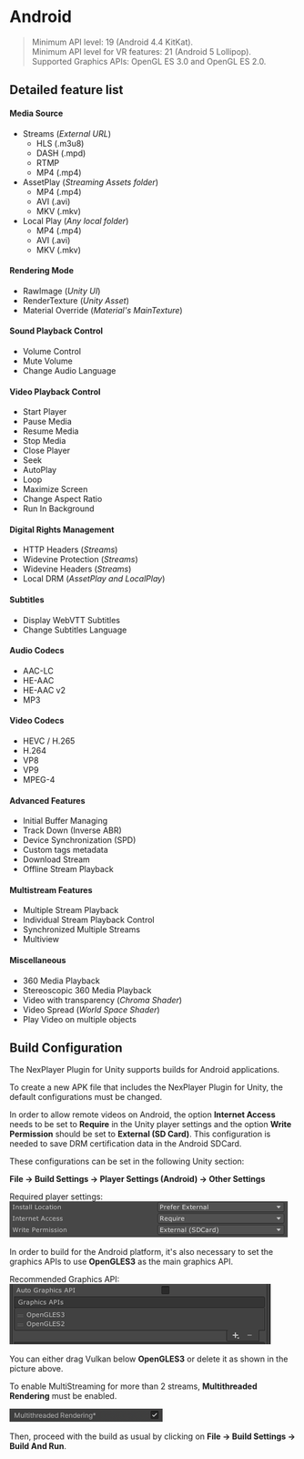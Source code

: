 # Android

> Minimum API level: 19 (Android 4.4 KitKat).  
Minimum API level for VR features: 21 (Android 5 Lollipop).  
Supported Graphics APIs: OpenGL ES  3.0 and OpenGL ES 2.0.  

## Detailed feature list
#### Media Source
- Streams (*External URL*)
	- HLS (.m3u8)
	- DASH (.mpd)
	- RTMP
	- MP4 (.mp4)
- AssetPlay (*Streaming Assets folder*)
	- MP4 (.mp4)
	- AVI (.avi)
	- MKV (.mkv)
- Local Play (*Any local folder*)
	- MP4 (.mp4)
	- AVI (.avi)
	- MKV (.mkv)

#### Rendering Mode  
- RawImage (*Unity UI*)	
- RenderTexture (*Unity Asset*)
- Material Override (*Material's MainTexture*)

#### Sound Playback Control
- Volume Control
- Mute Volume
- Change Audio Language

#### Video Playback Control
- Start Player
- Pause Media
- Resume Media
- Stop Media
- Close Player
- Seek
- AutoPlay
- Loop
- Maximize Screen
- Change Aspect Ratio
- Run In Background

#### Digital Rights Management
- HTTP Headers (*Streams*)
- Widevine Protection (*Streams*)
- Widevine Headers (*Streams*)
- Local DRM (*AssetPlay and LocalPlay*)

#### Subtitles
- Display WebVTT Subtitles
- Change Subtitles Language

#### Audio Codecs
- AAC-LC
- HE-AAC
- HE-AAC v2
- MP3

#### Video Codecs
- HEVC / H.265
- H.264
- VP8
- VP9
- MPEG-4

#### Advanced Features
- Initial Buffer Managing
- Track Down (Inverse ABR)
- Device Synchronization (SPD)
- Custom tags metadata
- Download Stream
- Offline Stream Playback

#### Multistream Features
- Multiple Stream Playback
- Individual Stream Playback Control
- Synchronized Multiple Streams
- Multiview

#### Miscellaneous
- 360 Media Playback
- Stereoscopic 360 Media Playback
- Video with transparency (*Chroma Shader*)
- Video Spread (*World Space Shader*)
- Play Video on multiple objects

## Build Configuration

The NexPlayer Plugin for Unity supports builds for Android applications.

To create a new APK file that includes the NexPlayer Plugin for Unity, the default configurations must be changed.                                                        

In order to allow remote videos on Android, the option **Internet Access** needs to be set to **Require** in the Unity player settings and the option **Write Permission** should be set to **External (SD Card)**. This configuration is needed to save DRM certification data in the Android SDCard.

These configurations can be set in the following Unity section:

**File → Build Settings → Player Settings (Android) → Other Settings**

Required player settings:  
![](../assets/platforms/and0.png)

In order to build for the Android platform, it's also necessary to set the graphics APIs to use **OpenGLES3** as the main graphics API.

Recommended Graphics API:  
![](../assets/platforms/and1.png)

You can either drag Vulkan below **OpenGLES3** or delete it as shown in the picture above.

To enable MultiStreaming for more than 2 streams, **Multithreaded Rendering** must be enabled.

![](../assets/platforms/and2.png)

Then, proceed with the build as usual by clicking on **File → Build Settings → Build And Run**. 